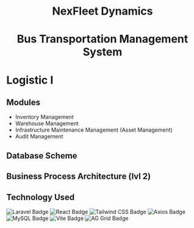 <h1 align="center">NexFleet Dynamics</h1>
<h1 align="center">Bus Transportation Management System</h1>

# Logistic I

## Modules
- Inventory Management
- Warehouse Management
- Infrastructure Maintenance Management (Asset Management)
- Audit Management

## Database Scheme

## Business Process Architecture (lvl 2)

## Technology Used
![Laravel Badge](https://img.shields.io/badge/Laravel-FF2D20?logo=laravel&logoColor=fff&style=for-the-badge)
![React Badge](https://img.shields.io/badge/React-61DAFB?logo=react&logoColor=000&style=for-the-badge)
![Tailwind CSS Badge](https://img.shields.io/badge/Tailwind%20CSS-06B6D4?logo=tailwindcss&logoColor=fff&style=for-the-badge)
![Axios Badge](https://img.shields.io/badge/Axios-5A29E4?logo=axios&logoColor=fff&style=for-the-badge)
![MySQL Badge](https://img.shields.io/badge/MySQL-4479A1?logo=mysql&logoColor=fff&style=for-the-badge)
![Vite Badge](https://img.shields.io/badge/Vite-646CFF?logo=vite&logoColor=fff&style=for-the-badge)
![AG Grid Badge](https://img.shields.io/badge/AG%20Grid-FFFFFF?&style=for-the-badge)